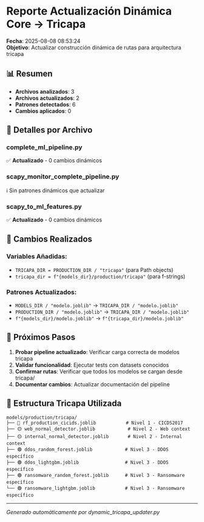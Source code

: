 # Reporte Actualización Dinámica Core → Tricapa

**Fecha**: 2025-08-08 08:53:24  
**Objetivo**: Actualizar construcción dinámica de rutas para arquitectura tricapa

## 📊 Resumen

- **Archivos analizados**: 3
- **Archivos actualizados**: 2
- **Patrones detectados**: 6
- **Cambios aplicados**: 0

## 📁 Detalles por Archivo

### complete_ml_pipeline.py
✅ **Actualizado** - 0 cambios dinámicos

### scapy_monitor_complete_pipeline.py
ℹ️  Sin patrones dinámicos que actualizar

### scapy_to_ml_features.py
✅ **Actualizado** - 0 cambios dinámicos

## 🔧 Cambios Realizados

### Variables Añadidas:
- `TRICAPA_DIR = PRODUCTION_DIR / "tricapa"` (para Path objects)
- `tricapa_dir = f"{models_dir}/production/tricapa"` (para f-strings)

### Patrones Actualizados:
- `MODELS_DIR / "modelo.joblib"` → `TRICAPA_DIR / "modelo.joblib"`
- `PRODUCTION_DIR / "modelo.joblib"` → `TRICAPA_DIR / "modelo.joblib"`  
- `f"{models_dir}/modelo.joblib"` → `f"{tricapa_dir}/modelo.joblib"`

## 🚀 Próximos Pasos

1. **Probar pipeline actualizado**: Verificar carga correcta de modelos tricapa
2. **Validar funcionalidad**: Ejecutar tests con datasets conocidos
3. **Confirmar rutas**: Verificar que todos los modelos se cargan desde tricapa/
4. **Documentar cambios**: Actualizar documentación del pipeline

## 📂 Estructura Tricapa Utilizada

```
models/production/tricapa/
├── 🔴 rf_production_cicids.joblib           # Nivel 1 - CICDS2017
├── 🟡 web_normal_detector.joblib            # Nivel 2 - Web context  
├── 🟡 internal_normal_detector.joblib       # Nivel 2 - Internal context
├── 🟢 ddos_random_forest.joblib            # Nivel 3 - DDOS específico
├── 🟢 ddos_lightgbm.joblib                 # Nivel 3 - DDOS específico
├── 🟢 ransomware_random_forest.joblib      # Nivel 3 - Ransomware específico
└── 🟢 ransomware_lightgbm.joblib           # Nivel 3 - Ransomware específico
```

---
*Generado automáticamente por dynamic_tricapa_updater.py*
